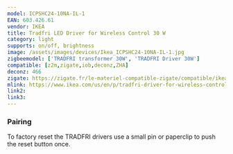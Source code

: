 ```yaml
---
model: ICPSHC24-10NA-IL-1
EAN: 603.426.61
vendor: IKEA
title: Tradfri LED Driver for Wireless Control 30 W
category: light
supports: on/off, brightness
image: /assets/images/devices/Ikea_ICPSHC24-10NA-IL-1.jpg
zigbeemodel: ['TRADFRI transformer 30W', 'TRADFRI Driver 30W']
compatible: [z2m,zigate,iob,deconz,ZHA]
deconz: 466
zigate: https://zigate.fr/le-materiel-compatible-zigate/compatible/ikeatradfritransformateurlectriqueconnect
mlink: https://www.ikea.com/us/en/p/tradfri-driver-for-wireless-control-gray-60342661/
link2: 
link3: 
---
```


### Pairing
To factory reset the TRADFRI drivers use a small pin or paperclip to push the reset button once.
